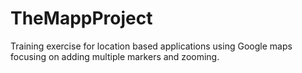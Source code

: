 # TheMappProject

Training exercise for location based applications using Google maps focusing on adding multiple markers and zooming.
